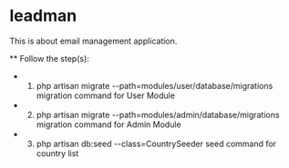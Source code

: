 # leadman #

This is about email management application.

** Follow the step(s):

* 1. php artisan migrate --path=modules/user/database/migrations
    migration command for User Module 
    
* 2. php artisan migrate --path=modules/admin/database/migrations
    migration command for Admin Module
    
* 3. php artisan db:seed --class=CountrySeeder
    seed command for country list








